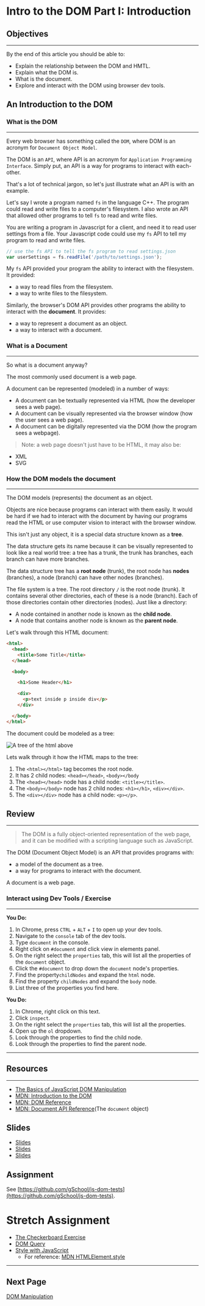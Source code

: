 # Intro to the DOM Part I: Introduction

## Objectives

***

By the end of this article you should be able to:

- Explain the relationship between the DOM and HMTL.
- Explain what the DOM is.
- What is the document.
- Explore and interact with the DOM using browser dev tools.


## An Introduction to the DOM


### What is the DOM

***

Every web browser has something called the `DOM`, where DOM is an acronym for `Document Object Model`.

The DOM is an `API`, where API is an acronym for `Application Programming Interface`. Simply put, an API is a way for programs to interact with each-other.

That's a lot of technical jargon, so let's just illustrate what an API is with an example.

Let's say I wrote a program named `fs` in the language C++. The program could read and write files to a computer's filesystem. I also wrote an API that allowed other programs to tell `fs` to read and write files.

You are writing a program in Javascript for a client, and need it to read user settings from a file.  Your Javascript code could use my `fs` API to tell my program to read and write files.

```javascript
// use the fs API to tell the fs program to read settings.json
var userSettings = fs.readFile('/path/to/settings.json');
```

My `fs` API provided your program the ability to interact with the filesystem. It provided:

- a way to read files from the filesystem.
- a way to write files to the filesystem.


Similarly, the browser's DOM API provides other programs the ability to interact with the **document**. It provides:

- a way to represent a document as an object.
- a way to interact with a document.


### What is a Document

***

So what is a document anyway?

The most commonly used document is a web page.

A document can be represented (modeled) in a number of ways:

- A document can be textually represented via HTML (how the developer sees a web page).
- A document can be visually represented via the browser window (how the user sees a web page).
- A document can be digitally represented via the DOM (how the program sees a webpage).

>Note: a web page doesn't just have to be HTML, it may also be:
- XML
- SVG

### How the DOM models the document

***

The DOM models (represents) the document as an object.

Objects are nice because programs can interact with them easily. It would be hard if we had to interact with the document by having our programs read the HTML or use computer vision to interact with the browser window.

This isn't just any object, it is a special data structure known as a **tree**.

The data structure gets its name because it can be visually represented to look like a real world tree: a tree has a trunk, the trunk has branches, each branch can have more branches.

The data structure tree has a **root node** (trunk), the root node has **nodes** (branches), a node (branch) can have other nodes (branches).

The file system is a tree. The root directory `/` is the root node (trunk). It contains several other directories, each of these is a node (branch). Each of those directories contain other directories (nodes). Just like a directory:

- A node contained in another node is known as the **child node**.
- A node that contains another node is known as the **parent node**.

Let's walk through this HTML document:

```html
<html>
  <head>
    <title>Some Title</title>
  </head>

  <body>

    <h1>Some Header</h1>

    <div>
      <p>text inside p inside div</p>
    </div>

  </body>
</html>
```

The document could be modeled as a tree:

![A tree of the html above](http://courses.cs.washington.edu/courses/cse190m/07sp/lectures/slides/images/dom.png)

Lets walk through it how the HTML maps to the tree:

1. The `<html></html>` tag becomes the root node.
1. It has 2 child nodes: `<head></head>`, `<body></body`
1. The `<head></head>` node has a child node: `<title></title>`.
1. The `<body></body>` node has 2 child nodes: `<h1></h1>`, `<div></div>`.
1. The `<div></div>` node has a child node: `<p></p>`.


## Review

***

>The DOM is a fully object-oriented representation of the web page, and it can be modified with a scripting language such as JavaScript.

The DOM (Document Object Model) is an API that provides programs with:

- a model of the document as a tree.
- a way for programs to interact with the document.

A document is a web page.


### Interact using Dev Tools / Exercise

***

**You Do:**

1. In Chrome, press `CTRL` + `ALT` + `I` to open up your dev tools.
1. Navigate to the `console` tab of the dev tools.
1. Type `document` in the console.
1. Right click on `#document` and click view in elements panel.
1. On the right select the `properties` tab, this will list all the properties of the `document` object.
1. Click the `#document` to drop down the `document` node's properties.
1. Find the property`childNodes` and expand the `html` node.
1. Find the property `childNodes` and expand the `body` node.
1. List three of the properties you find here.

**You Do:**

1. In Chrome, right click on this text.
1. Click `inspect`.
1. On the right select the `properties` tab, this will list all the properties.
1. Open up the `ol` dropdown.
1. Look through the properties to find the child node.
1. Look through the properties to find the parent node.


***

## Resources

***

- [The Basics of JavaScript DOM Manipulation](http://callmenick.com/post/basics-javascript-dom-manipulation)
- [MDN: Introduction to the DOM](https://developer.mozilla.org/en-US/docs/Web/API/Document_Object_Model/Introduction)
- [MDN: DOM Reference](https://developer.mozilla.org/en-US/docs/Web/API/Document_Object_Model)
- [MDN: Document API Reference](https://developer.mozilla.org/en-US/docs/Web/API/Document)(The `document` object)

## Slides

- [Slides](https://docs.google.com/presentation/d/1dW_VJ9HgqKfDKekYIhNZewaC_bNHe2iSEvLiSkzwpFs/edit?usp=sharing)
- [Slides](http://slides.com/lizh/the-document-object-model#/)
- [Slides](https://docs.google.com/a/galvanize.com/presentation/d/1OSSS8pLkMeZmu19BAE1dvHKjmG5uN3-SiEteS2Fk3kQ/edit?usp=sharing)

## Assignment

See [https://github.com/gSchool/js-dom-tests](https://github.com/gSchool/js-dom-tests).

# Stretch Assignment

- [The Checkerboard Exercise](https://github.com/gSchool/checkerboard-exercise)
- [DOM Query](https://github.com/gSchool/dom-query-function)
- [Style with JavaScript](https://github.com/gSchool/style-with-javascript)
  - For reference:  [MDN HTMLElement.style](https://developer.mozilla.org/en-US/docs/Web/API/HTMLElement/style)

---

## Next Page

[DOM Manipulation](Manipulation.md)
